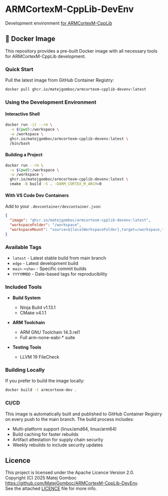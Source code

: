 # ARMCortexM-CppLib-DevEnv

Development environment [for ARMCortexM-CppLib](https://github.com/MatejGomboc/ARMCortexM-CppLib)

## 🐳 Docker Image

This repository provides a pre-built Docker image with all necessary tools for ARMCortexM-CppLib development.

### Quick Start

Pull the latest image from GitHub Container Registry:

```bash
docker pull ghcr.io/matejgomboc/armcortexm-cpplib-devenv:latest
```

### Using the Development Environment

#### Interactive Shell

```bash
docker run -it --rm \
  -v $(pwd):/workspace \
  -w /workspace \
  ghcr.io/matejgomboc/armcortexm-cpplib-devenv:latest \
  /bin/bash
```

#### Building a Project

```bash
docker run --rm \
  -v $(pwd):/workspace \
  -w /workspace \
  ghcr.io/matejgomboc/armcortexm-cpplib-devenv:latest \
  cmake -B build -S . -DARM_CORTEX_M_ARCH=0
```

#### With VS Code Dev Containers

Add to your `.devcontainer/devcontainer.json`:

```json
{
  "image": "ghcr.io/matejgomboc/armcortexm-cpplib-devenv:latest",
  "workspaceFolder": "/workspace",
  "workspaceMount": "source=${localWorkspaceFolder},target=/workspace,type=bind"
}
```

### Available Tags

- `latest` - Latest stable build from main branch
- `edge` - Latest development build
- `main-<sha>` - Specific commit builds
- `YYYYMMDD` - Date-based tags for reproducibility

### Included Tools

- **Build System**
  - Ninja Build v1.13.1
  - CMake v4.1.1
  
- **ARM Toolchain**
  - ARM GNU Toolchain 14.3.rel1
  - Full arm-none-eabi-* suite
  
- **Testing Tools**
  - LLVM 19 FileCheck

### Building Locally

If you prefer to build the image locally:

```bash
docker build -t armcortexm-dev .
```

### CI/CD

This image is automatically built and published to GitHub Container Registry on every push to the main branch. The build process includes:

- Multi-platform support (linux/amd64, linux/arm64)
- Build caching for faster rebuilds
- Artifact attestation for supply chain security
- Weekly rebuilds to include security updates

## Licence

This project is licensed under the Apache Licence Version 2.0.  
Copyright (C) 2025 Matej Gomboc <https://github.com/MatejGomboc/ARMCortexM-CppLib-DevEnv>.  
See the attached [LICENCE](./LICENCE) file for more info.  
